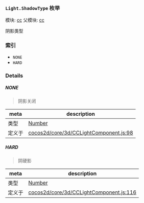 ### `Light.ShadowType` 枚举



模块: [cc](../modules/cc.md)
父模块: [cc](../modules/cc.md)


阴影类型


### 索引
  - `NONE`
  - `HARD`

### Details


##### NONE

> 阴影关闭

| meta | description |
|------|-------------|
| 类型 | <a href="https://developer.mozilla.org/en/JavaScript/Reference/Global_Objects/Number" class="crosslink external" target="_blank">Number</a> |
| 定义于 | [cocos2d/core/3d/CCLightComponent.js:98](https://github.com/cocos-creator/engine/blob/e222465ce8426e5cf32052e4f37701f3a529ed18/cocos2d/core/3d/CCLightComponent.js#L98) |



##### HARD

> 阴硬影

| meta | description |
|------|-------------|
| 类型 | <a href="https://developer.mozilla.org/en/JavaScript/Reference/Global_Objects/Number" class="crosslink external" target="_blank">Number</a> |
| 定义于 | [cocos2d/core/3d/CCLightComponent.js:116](https://github.com/cocos-creator/engine/blob/e222465ce8426e5cf32052e4f37701f3a529ed18/cocos2d/core/3d/CCLightComponent.js#L116) |


